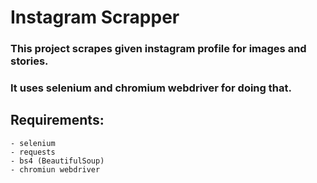 # Instagram Scrapper

### This project scrapes given instagram profile for images and stories.
### It uses selenium and chromium webdriver for doing that.
## Requirements:
    - selenium
    - requests
    - bs4 (BeautifulSoup)
    - chromiun webdriver
